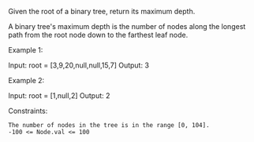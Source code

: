 Given the root of a binary tree, return its maximum depth.

A binary tree's maximum depth is the number of nodes along the longest path from the root node down to the farthest leaf node.


Example 1:

Input: root = [3,9,20,null,null,15,7]
Output: 3

Example 2:

Input: root = [1,null,2]
Output: 2

 

Constraints:

    The number of nodes in the tree is in the range [0, 104].
    -100 <= Node.val <= 100

